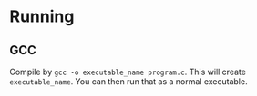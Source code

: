 # Running

## GCC

Compile by `gcc -o executable_name program.c`. This will create `executable_name`. You can then run that as a normal executable.
